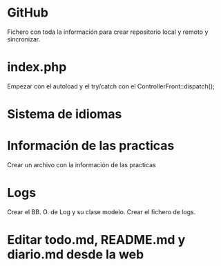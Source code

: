 # GitHub
Fichero con toda la información para crear repositorio local y remoto y sincronizar.

# index.php
Empezar con el autoload y el try/catch con el ControllerFront::dispatch();

# Sistema de idiomas

# Información de las practicas
Crear un archivo con la información de las practicas

# Logs
Crear el BB. O. de Log y su clase modelo.
Crear el fichero de logs.

# Editar todo.md, README.md y diario.md desde la web